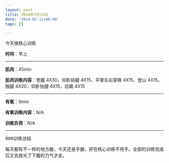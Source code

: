 ```yaml
---
layout: post
title: 2014年7月11日
date: '2014-07-11+08:00'
tags: [] 

---
```

今天做核心训练

**时间**：早上

---

**肌肉**：45min

**肌肉训练内容**：卷腹 4X30，仰卧拍腿 4X15，平掌左右穿梭 4X15，登山 4X15，触腿 4X20，仰卧抬腿 4X15，后踢 4X15

---

**有氧**：0min

**有氧训练内容**：N/A

**训练负荷**：N/A

---

###训练总结

每天都有不一样的地方酸，今天还是手酸，好在核心训练不用手。全部的训练完成后又去放光了下腹的力气才走。


